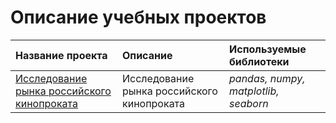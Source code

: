 # Описание учебных проектов

| Название проекта | Описание | Используемые библиотеки | 
| :---------------------- | :---------------------- | :---------------------- |
| [Исследование рынка российского кинопроката](movies_eda) | Исследование рынка российского кинопроката| *pandas, numpy, matplotlib, seaborn* |
